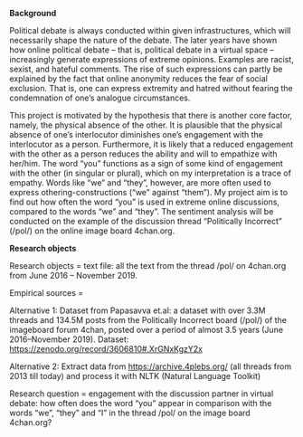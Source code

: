 **Background**

Political debate is always conducted within given infrastructures, which will necessarily shape the nature of the debate. The later years have shown how online political debate – that is, political debate in a virtual space – increasingly generate expressions of extreme opinions. Examples are racist, sexist, and hateful comments. The rise of such expressions can partly be explained by the fact that online anonymity reduces the fear of social exclusion. That is, one can express extremity and hatred without fearing the condemnation of one’s analogue circumstances. 

This project is motivated by the hypothesis that there is another core factor, namely, the physical absence of the other. It is plausible that the physical absence of one’s interlocutor diminishes one’s engagement with the interlocutor as a person. Furthermore, it is likely that a reduced engagement with the other as a person reduces the ability and will to empathize with her/him. The word “you” functions as a sign of some kind of engagement with the other (in singular or plural), which on my interpretation is a trace of empathy. Words like “we” and “they”, however, are more often used to express othering-constructions (“we” against “them”). My project aim is to find out how often the word “you” is used in extreme online discussions, compared to the words “we” and “they”. The sentiment analysis will be conducted on the example of the discussion thread “Politically Incorrect” (/pol/) on the online image board 4chan.org. 


**Research objects**

Research objects = text file: all the text from the thread /pol/ on 4chan.org from June 2016 – November 2019. 

Empirical sources = 

Alternative 1: Dataset from Papasavva et.al: a dataset with over 3.3M threads and 134.5M posts from the Politically Incorrect board (/pol/) of the imageboard forum 4chan, posted over a period of almost 3.5 years (June 2016–November 2019). 
Dataset: https://zenodo.org/record/3606810#.XrGNxKgzY2x


Alternative 2: Extract data from https://archive.4plebs.org/ (all threads from 2013 till today) and process it with NLTK (Natural Language Toolkit)

Research question = engagement with the discussion partner in virtual debate: how often does the word “you” appear in comparison with the words “we”, “they” and “I” in the thread /pol/ on the image board 4chan.org? 
